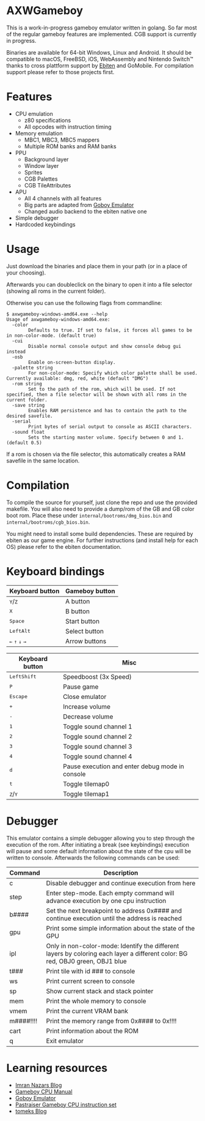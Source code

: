 # AXWGameboy

This is a work-in-progress gameboy emulator written in golang. So far most of the regular gameboy features are implemented. CGB support is currently in progress.

Binaries are available for 64-bit Windows, Linux and Android. It should be compatible to macOS, FreeBSD, iOS, WebAssembly and Nintendo Switch™ thanks to cross plattform support by [Ebiten](https://github.com/hajimehoshi/ebiten) and GoMobile. For compilation support please refer to those projects first.

# Features

* CPU emulation
    * z80 specifications
    * All opcodes with instruction timing
* Memory emulation
    * MBC1, MBC3, MBC5 mappers
    * Multiple ROM banks and RAM banks
* PPU
    * Background layer
    * Window layer
    * Sprites
    * CGB Palettes
    * CGB TileAttributes
* APU
    * All 4 channels with all features
    * Big parts are adapted from [Goboy Emulator](https://github.com/Humpheh/goboy)
    * Changed audio backend to the ebiten native one
* Simple debugger
* Hardcoded keybindings

# Usage

Just download the binaries and place them in your path (or in a place of your choosing).

Afterwards you can doubleclick on the binary to open it into a file selector (showing all roms in the current folder).

Otherwise you can use the following flags from commandline:

```
$ axwgameboy-windows-amd64.exe --help
Usage of axwgameboy-windows-amd64.exe:
  -color
        Defaults to true. If set to false, it forces all games to be in non-color-mode. (default true)
  -cui
        Disable normal console output and show console debug gui instead
  -osb
        Enable on-screen-button display.
  -palette string
        For non-color-mode: Specify which color palette shall be used. Currently available: dmg, red, white (default "DMG")
  -rom string
        Set to the path of the rom, which will be used. If not specified, then a file selector will be shown with all roms in the current folder.
  -save string
        Enables RAM persistence and has to contain the path to the desired savefile.
  -serial
        Print bytes of serial output to console as ASCII characters.
  -sound float
        Sets the starting master volume. Specify between 0 and 1. (default 0.5)
```

If a rom is chosen via the file selector, this automatically creates a RAM savefile in the same location.

# Compilation

To compile the source for yourself, just clone the repo and use the provided makefile. You will also need to provide a dump/rom of the GB and GB color boot rom. Place these under `internal/bootroms/dmg_bios.bin` and `internal/bootroms/cgb_bios.bin`.

You might need to install some build dependencies. These are required by ebiten as our game engine. For further instructions (and install help for each OS) please refer to the ebiten documentation.

# Keyboard bindings

Keyboard button | Gameboy button
----------------|---------------
<kbd>Y</kbd>/<kbd>Z</kbd> | A button
<kbd>X</kbd> | B button
<kbd>Space</kbd> | Start button
<kbd>LeftAlt</kbd> | Select button
<kbd>&larr;</kbd> <kbd>&uarr;</kbd> <kbd>&darr;</kbd> <kbd>&rarr;</kbd> | Arrow buttons

Keyboard button | Misc
----------------|---------------
<kbd>LeftShift</kbd> | Speedboost (3x Speed)
<kbd>P</kbd> | Pause game
<kbd>Escape</kbd> | Close emulator
<kbd>+</kbd> | Increase volume
<kbd>-</kbd> | Decrease volume
<kbd>1</kbd> | Toggle sound channel 1
<kbd>2</kbd> | Toggle sound channel 2
<kbd>3</kbd> | Toggle sound channel 3
<kbd>4</kbd> | Toggle sound channel 4
<kbd>d</kbd> | Pause execution and enter debug mode in console
<kbd>t</kbd> | Toggle tilemap0
<kbd>Z</kbd>/<kbd>Y</kbd> | Toggle tilemap1

# Debugger

This emulator contains a simple debugger allowing you to step through the execution of the rom. After initiating a break (see keybindings) execution will pause and some default information about the state of the cpu will be written to console. Afterwards the following commands can be used:

Command | Description
--------|------------
c | Disable debugger and continue execution from here
step | Enter step-mode. Each empty command will advance execution by one cpu instruction
b#### | Set the next breakpoint to address 0x#### and continue execution until the address is reached
gpu | Print some simple information about the state of the GPU
ipl | Only in non-color-mode: Identify the different layers by coloring each layer a different color: BG red, OBJ0 green, OBJ1 blue
t### | Print tile with id ### to console
ws | Print current screen to console
sp | Show current stack and stack pointer
mem | Print the whole memory to console
vmem | Print the current VRAM bank
m####!!!! | Print the memory range from 0x#### to 0x!!!!
cart | Print information about the ROM
q | Exit emulator

# Learning resources

* [Imran Nazars Blog](https://imrannazar.com/GameBoy-Emulation-in-JavaScript)
* [Gameboy CPU Manual](http://marc.rawer.de/Gameboy/Docs/GBCPUman.pdf)
* [Goboy Emulator](https://github.com/Humpheh/goboy)
* [Pastraiser Gameboy CPU instruction set](https://www.pastraiser.com/cpu/gameboy/gameboy_opcodes.html)
* [tomeks Blog](https://blog.rekawek.eu/2017/02/09/coffee-gb/)
